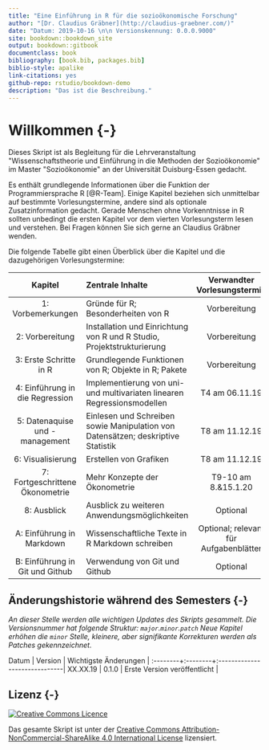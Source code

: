 ```yaml
--- 
title: "Eine Einführung in R für die sozioökonomische Forschung"
author: "[Dr. Claudius Gräbner](http://claudius-graebner.com/)"
date: "Datum: 2019-10-16 \n\n Versionskennung: 0.0.0.9000"
site: bookdown::bookdown_site
output: bookdown::gitbook
documentclass: book
bibliography: [book.bib, packages.bib]
biblio-style: apalike
link-citations: yes
github-repo: rstudio/bookdown-demo
description: "Das ist die Beschreibung."
---
```


# Willkommen {-}

Dieses Skript ist als Begleitung für die Lehrveranstaltung 
"Wissenschaftstheorie und Einführung in die Methoden der Sozioökonomie"
im Master "Sozioökonomie" an der Universität Duisburg-Essen gedacht.

Es enthält grundlegende Informationen über die Funktion der
Programmiersprache R [@R-Team]. 
Einige Kapitel beziehen sich unmittelbar auf bestimmte Vorlesungstermine,
andere sind als optionale Zusatzinformation gedacht.
Gerade Menschen ohne Vorkenntnisse in R sollten unbedingt die ersten Kapitel
vor dem vierten Vorlesungsterm lesen und verstehen. Bei Fragen können Sie sich
gerne an Claudius Gräbner wenden.

Die folgende Tabelle gibt einen Überblick über die Kapitel und die dazugehörigen
Vorlesungstermine:

Kapitel | Zentrale Inhalte | Verwandter Vorlesungstermin |
|:-----:|:-----------------|:---------------------------:|
| 1: Vorbemerkungen | Gründe für R; Besonderheiten von R | Vorbereitung |
| 2: Vorbereitung | Installation und Einrichtung von R und R Studio, Projektstrukturierung | Vorbereitung |
| 3: Erste Schritte in R | Grundlegende Funktionen von R; Objekte in R; Pakete | Vorbereitung |
| 4: Einführung in die Regression | Implementierung von uni- und multivariaten linearen Regressionsmodellen | T4 am 06.11.19 |
| 5: Datenaquise und -management | Einlesen und Schreiben sowie Manipulation von Datensätzen; deskriptive Statistik | T8 am 11.12.19 |
| 6: Visualisierung | Erstellen von Grafiken | T8 am 11.12.19 |
| 7: Fortgeschrittene Ökonometrie | Mehr Konzepte der Ökonometrie | T9-10 am 8.&15.1.20|
| 8: Ausblick | Ausblick zu weiteren Anwendungsmöglichkeiten | Optional |
| A: Einführung in Markdown | Wissenschaftliche Texte in R Markdown schreiben | Optional; relevant für Aufgabenblätter|
| B: Einführung in Git und Github | Verwendung von Git und Github | Optional |


## Änderungshistorie während des Semesters {-}

*An dieser Stelle werden alle wichtigen Updates des Skripts gesammelt.*
*Die Versionsnummer hat folgende Struktur: `major`.`minor`.`patch`*
*Neue Kapitel erhöhen die `minor` Stelle, kleinere, aber signifikante*
*Korrekturen werden als Patches gekennzeichnet.*

Datum    | Version | Wichtigste Änderungen         |
:--------+:--------+:------------------------------|
XX.XX.19 | 0.1.0    | Erste Version veröffentlicht |

## Lizenz {-}

<a rel="license" 
href="http://creativecommons.org/licenses/by-nc-sa/4.0/">
<img alt="Creative Commons Licence" style="border-width:0" 
src="https://i.creativecommons.org/l/by-nc-sa/4.0/88x31.png" /></a>

Das gesamte Skript ist unter der 
<a rel="license" 
href="http://creativecommons.org/licenses/by-nc-sa/4.0/">
Creative Commons Attribution-NonCommercial-ShareAlike 4.0 International License</a>
lizensiert.
